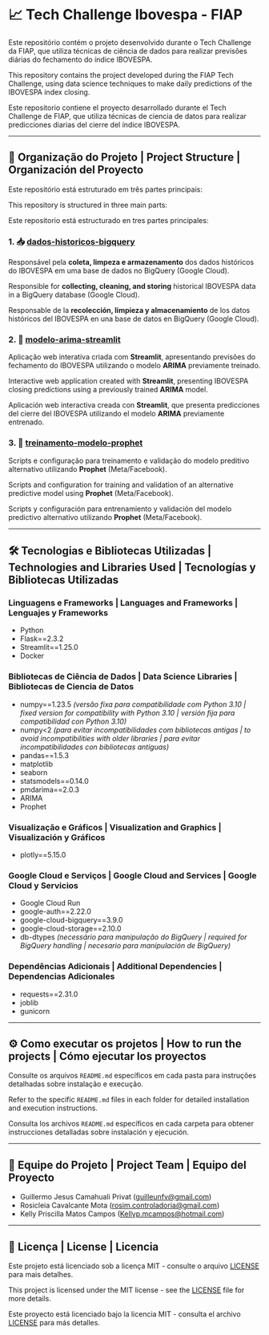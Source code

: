 # 📈 Tech Challenge Ibovespa - FIAP

Este repositório contém o projeto desenvolvido durante o Tech Challenge da FIAP, que utiliza técnicas de ciência de dados para realizar previsões diárias do fechamento do índice IBOVESPA.

This repository contains the project developed during the FIAP Tech Challenge, using data science techniques to make daily predictions of the IBOVESPA index closing.

Este repositorio contiene el proyecto desarrollado durante el Tech Challenge de FIAP, que utiliza técnicas de ciencia de datos para realizar predicciones diarias del cierre del índice IBOVESPA.

---

## 📂 Organização do Projeto | Project Structure | Organización del Proyecto

Este repositório está estruturado em três partes principais:

This repository is structured in three main parts:

Este repositorio está estructurado en tres partes principales:

### 1. 📥 [dados-historicos-bigquery](./dados-historicos-bigquery)

Responsável pela **coleta, limpeza e armazenamento** dos dados históricos do IBOVESPA em uma base de dados no BigQuery (Google Cloud).

Responsible for **collecting, cleaning, and storing** historical IBOVESPA data in a BigQuery database (Google Cloud).

Responsable de la **recolección, limpieza y almacenamiento** de los datos históricos del IBOVESPA en una base de datos en BigQuery (Google Cloud).

### 2. 🚀 [modelo-arima-streamlit](./modelo-arima-streamlit)

Aplicação web interativa criada com **Streamlit**, apresentando previsões do fechamento do IBOVESPA utilizando o modelo **ARIMA** previamente treinado.

Interactive web application created with **Streamlit**, presenting IBOVESPA closing predictions using a previously trained **ARIMA** model.

Aplicación web interactiva creada con **Streamlit**, que presenta predicciones del cierre del IBOVESPA utilizando el modelo **ARIMA** previamente entrenado.

### 3. 🧠 [treinamento-modelo-prophet](./treinamento-modelo-prophet)

Scripts e configuração para treinamento e validação do modelo preditivo alternativo utilizando **Prophet** (Meta/Facebook).

Scripts and configuration for training and validation of an alternative predictive model using **Prophet** (Meta/Facebook).

Scripts y configuración para entrenamiento y validación del modelo predictivo alternativo utilizando **Prophet** (Meta/Facebook).

---

## 🛠️ Tecnologias e Bibliotecas Utilizadas | Technologies and Libraries Used | Tecnologías y Bibliotecas Utilizadas

### Linguagens e Frameworks | Languages and Frameworks | Lenguajes y Frameworks
- Python
- Flask==2.3.2
- Streamlit==1.25.0
- Docker

### Bibliotecas de Ciência de Dados | Data Science Libraries | Bibliotecas de Ciencia de Datos
- numpy==1.23.5 *(versão fixa para compatibilidade com Python 3.10 | fixed version for compatibility with Python 3.10 | versión fija para compatibilidad con Python 3.10)*
- numpy<2 *(para evitar incompatibilidades com bibliotecas antigas | to avoid incompatibilities with older libraries | para evitar incompatibilidades con bibliotecas antiguas)*
- pandas==1.5.3
- matplotlib
- seaborn
- statsmodels==0.14.0
- pmdarima==2.0.3
- ARIMA
- Prophet

### Visualização e Gráficos | Visualization and Graphics | Visualización y Gráficos
- plotly==5.15.0

### Google Cloud e Serviços | Google Cloud and Services | Google Cloud y Servicios
- Google Cloud Run
- google-auth==2.22.0
- google-cloud-bigquery==3.9.0
- google-cloud-storage==2.10.0
- db-dtypes *(necessário para manipulação do BigQuery | required for BigQuery handling | necesario para manipulación de BigQuery)*

### Dependências Adicionais | Additional Dependencies | Dependencias Adicionales
- requests==2.31.0
- joblib
- gunicorn

---

## ⚙️ Como executar os projetos | How to run the projects | Cómo ejecutar los proyectos

Consulte os arquivos `README.md` específicos em cada pasta para instruções detalhadas sobre instalação e execução.

Refer to the specific `README.md` files in each folder for detailed installation and execution instructions.

Consulta los archivos `README.md` específicos en cada carpeta para obtener instrucciones detalladas sobre instalación y ejecución.

---

## 🤝 Equipe do Projeto | Project Team | Equipo del Proyecto

- Guillermo Jesus Camahuali Privat (guilleunfv@gmail.com)
- Rosicleia Cavalcante Mota (rosim.controladoria@gmail.com)
- Kelly Priscilla Matos Campos (Kellyp.mcampos@hotmail.com)

---

## 📜 Licença | License | Licencia

Este projeto está licenciado sob a licença MIT - consulte o arquivo [LICENSE](./LICENSE) para mais detalhes.

This project is licensed under the MIT license - see the [LICENSE](./LICENSE) file for more details.

Este proyecto está licenciado bajo la licencia MIT - consulta el archivo [LICENSE](./LICENSE) para más detalles.


